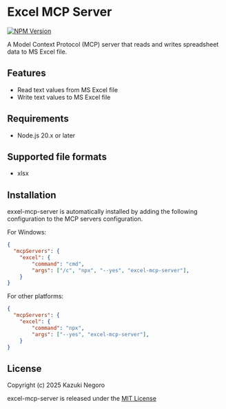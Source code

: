 # Excel MCP Server

[![NPM Version](https://img.shields.io/npm/v/excel-mcp-server)](https://www.npmjs.com/package/excel-mcp-server)

A Model Context Protocol (MCP) server that reads and writes spreadsheet data to MS Excel file.

## Features

- Read text values from MS Excel file
- Write text values to MS Excel file

## Requirements

- Node.js 20.x or later

## Supported file formats

- xlsx

## Installation

exxel-mcp-server is automatically installed by adding the following configuration to the MCP servers configuration.

For Windows:
```json
{
  "mcpServers": {
    "excel": {
        "command": "cmd",
        "args": ["/c", "npx", "--yes", "excel-mcp-server"],
    }
}
```

For other platforms:
```json
{
  "mcpServers": {
    "excel": {
        "command": "npx",
        "args": ["--yes", "excel-mcp-server"],
    }
}
```

## License

Copyright (c) 2025 Kazuki Negoro

excel-mcp-server is released under the [MIT License](LICENSE)
